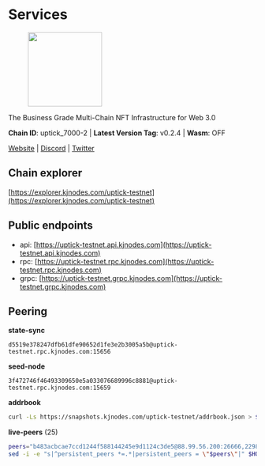 # Services

<figure><img src="https://raw.githubusercontent.com/kj89/testnet_manuals/main/pingpub/logos/uptick.png" width="150" alt=""><figcaption></figcaption></figure>

The Business Grade Multi-Chain NFT Infrastructure for Web 3.0

**Chain ID**: uptick_7000-2 | **Latest Version Tag**: v0.2.4 | **Wasm**: OFF

[Website](https://uptick.network) | [Discord](https://discord.gg/UzeHS7fu5H) | [Twitter](https://twitter.com/uptickproject)




## Chain explorer
[https://explorer.kjnodes.com/uptick-testnet](https://explorer.kjnodes.com/uptick-testnet)

## Public endpoints

* api: [https://uptick-testnet.api.kjnodes.com](https://uptick-testnet.api.kjnodes.com)
* rpc: [https://uptick-testnet.rpc.kjnodes.com](https://uptick-testnet.rpc.kjnodes.com)
* grpc: [https://uptick-testnet.grpc.kjnodes.com](https://uptick-testnet.grpc.kjnodes.com)

## Peering

**state-sync**

```text
d5519e378247dfb61dfe90652d1fe3e2b3005a5b@uptick-testnet.rpc.kjnodes.com:15656
```

**seed-node**

```text
3f472746f46493309650e5a033076689996c8881@uptick-testnet.rpc.kjnodes.com:15659
```

**addrbook**
```bash
curl -Ls https://snapshots.kjnodes.com/uptick-testnet/addrbook.json > $HOME/.uptickd/config/addrbook.json
```

**live-peers** (25)
```bash
peers="b483acbcae7ccd1244f588144245e9d1124c3de5@88.99.56.200:26666,2298edffe9306e4d9370233c1d29dab567829095@144.91.78.28:26656,8096fef589ead4cd3a1aef83110b0241e63d5747@38.242.239.25:26656,d8777278648d8fc93800692a8b96a7f104df4f9a@194.163.135.127:26656,3666c65e99775b8149396fd5c781dec6a29fb13b@75.119.144.48:31656,1c66685cbf5c8dc0a739eb57c896d35eb2eed17c@141.94.139.233:28656,07df6fd3f41c4bda761931831439ab248eb3dae4@91.223.3.190:55056,0afb5ce897e69eec34fb32bf87f4a2f93f79e0b3@65.109.65.210:30656,b14b4e3a46180eccf00d816aed5338db925e2237@185.225.191.149:26656,6b5375296e81501b0db0a34a7a04f39520400214@65.108.45.200:27565,7849e4320385434b0828a3e0206a3b69767393f6@65.109.91.227:26656,d5519e378247dfb61dfe90652d1fe3e2b3005a5b@65.109.68.190:15656,af5262526a0800a29a0a7194e1488a9fa62d0005@195.3.223.208:26656,eb5a3112a64944e2bd701ff8aa99ab95209c6310@185.198.27.110:26656,5368bc0c12a7bfd9d69ba192b06f2be97d28e7ef@185.239.209.56:31656,75f90b4070eab7a20dc60974c85069389c77d89d@38.242.239.27:26656,b9e0210809b9dfc9cd299c6e83116d7fa45c6e27@65.109.68.93:46656,7a4f1c0baa2ff31c02163fb658c4eb8d119193c7@95.214.52.173:26656,b9d3fe835ded0b93c39befad43fb3c4964ae740f@91.195.101.100:26656,962d620d21ce5caba3e765501dd9b309cfac234f@78.31.64.11:26356,f06b6a57001440bf3507ba2f09a3010f6d50080b@135.181.133.37:29656,d6aad702ecfed6c5e76e2f25dea6b921c3cd7857@154.12.242.252:31656,db09e85b73c4be1cab07f41422912ccad2aa5744@185.198.27.109:15656,70c19420bb2d40c5a6c3466c69ead6e0877b9cc7@45.85.250.108:26656,0105e6bcc1d69031d27817110050319446101362@65.108.197.178:31656"
sed -i -e "s|^persistent_peers *=.*|persistent_peers = \"$peers\"|" $HOME/.uptickd/config/config.toml
```
